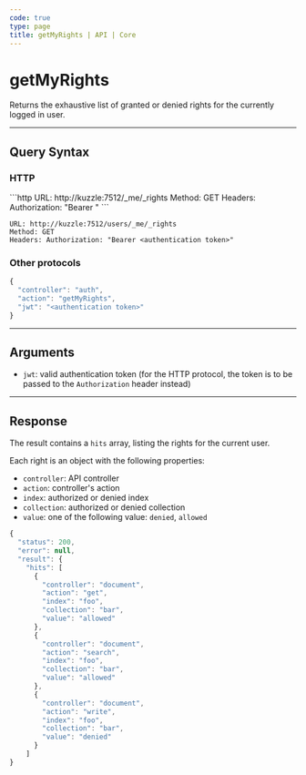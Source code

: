 ```yaml
---
code: true
type: page
title: getMyRights | API | Core
---
```


# getMyRights



Returns the exhaustive list of granted or denied rights for the currently logged in user.

---

## Query Syntax

### HTTP

<SinceBadge version="2.4.0"/>
```http
URL: http://kuzzle:7512/_me/_rights
Method: GET
Headers: Authorization: "Bearer <authentication token>"
```

<DeprecatedBadge version="2.4.0">

```http
URL: http://kuzzle:7512/users/_me/_rights
Method: GET
Headers: Authorization: "Bearer <authentication token>"
```
</DeprecatedBadge>

### Other protocols

```js
{
  "controller": "auth",
  "action": "getMyRights",
  "jwt": "<authentication token>"
}
```

---

## Arguments

- `jwt`: valid authentication token (for the HTTP protocol, the token is to be passed to the `Authorization` header instead)

---

## Response

The result contains a `hits` array, listing the rights for the current user.

Each right is an object with the following properties:

- `controller`: API controller
- `action`: controller's action
- `index`: authorized or denied index
- `collection`: authorized or denied collection
- `value`: one of the following value: `denied`, `allowed`

```js
{
  "status": 200,
  "error": null,
  "result": {
    "hits": [
      {
        "controller": "document",
        "action": "get",
        "index": "foo",
        "collection": "bar",
        "value": "allowed"
      },
      {
        "controller": "document",
        "action": "search",
        "index": "foo",
        "collection": "bar",
        "value": "allowed"
      },
      {
        "controller": "document",
        "action": "write",
        "index": "foo",
        "collection": "bar",
        "value": "denied"
      }
    ]
}
```
